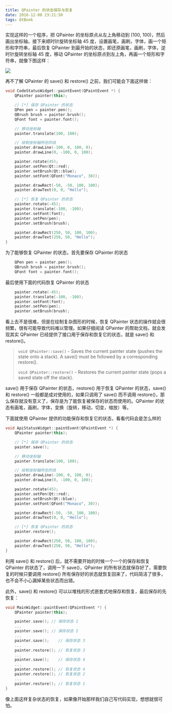 ```yaml
---
title: QPainter 的状态保存与恢复
date: 2016-12-08 23:21:50
tags: QtBook
---
```

实现这样的一个程序，把 QPainter 的坐标原点从左上角移动到 (100, 100)，然后画出坐标轴，接下来顺时针旋转坐标轴 45 度，设置画笔，画刷，字体，画一个矩形和字符串，最后恢复 QPainter 到最开始的状态，即还原画笔，画刷，字体，逆时针旋转坐标轴 45 度，移动 QPainter 的坐标原点到左上角，再画一个矩形和字符串，就像下图这样：

![](/img/qtbook/paint/Paint-Base-SaveRestore.png)

<!--more-->

再不了解 QPainter 的 save() 和 restore() 之前，我们可能会下面这样做：

```cpp
void CodeStatusWidget::paintEvent(QPaintEvent *) {
    QPainter painter(this);

    // [*] 保存 QPainter 的状态
    QPen pen = painter.pen();
    QBrush brush = painter.brush();
    QFont font = painter.font();

    // 移动坐标轴
    painter.translate(100, 100);

    // 绘制坐标轴所在的线
    painter.drawLine(-100, 0, 100, 0);
    painter.drawLine(0, -100, 0, 100);

    painter.rotate(45);
    painter.setPen(Qt::red);
    painter.setBrush(Qt::blue);
    painter.setFont(QFont("Monaco", 30));

    painter.drawRect(-50, -50, 100, 100);
    painter.drawText(0, 0, "Hello");

    // [*] 恢复 QPainter 的状态
    painter.rotate(-45);
    painter.translate(-100, -100);
    painter.setFont(font);
    painter.setPen(pen);
    painter.setBrush(brush);

    painter.drawRect(250, 50, 100, 100);
    painter.drawText(250, 50, "Hello");
}
```

为了能够恢复 QPainter 的状态，首先要保存 QPainter 的状态

```cpp
    QPen pen = painter.pen();
    QBrush brush = painter.brush();
    QFont font = painter.font();
```

最后使用下面的代码恢复 QPainter 的状态

```cpp
    painter.rotate(-45);
    painter.translate(-100, -100);
    painter.setFont(font);
    painter.setPen(pen);
    painter.setBrush(brush);
```

看上去不是很难，但是在绘制复杂图形的时候，恢复 QPainter 状态的操作就会很频繁，很有可能导致代码难以管理。如果仔细阅读 QPainter 的帮助文档，就会发现其实 QPainter 已经提供了接口用于保存和恢复它的状态，就是 save() 和 restore()。

> `void QPainter::save()` - Saves the current painter state (pushes the state onto a stack). A save() must be followed by a corresponding restore().
>
> `void QPainter::restore()` - Restores the current painter state (pops a saved state off the stack).

save() 用于保存 QPainter 的状态，restore() 用于恢复 QPainter 的状态，save() 和 restore() 一般都是成对使用的，如果只调用了 save() 而不调用 restore()，那么保存就没有意义了，保存是为了能恢复被保存的状态而使用的。QPainter 的状态有画笔，画刷，字体，变换（旋转，移动，切变，缩放）等。

下面就使用 QPainter 提供的功能保存和恢复它的状态，看看代码会是怎么样的

```cpp
void ApiStatusWidget::paintEvent(QPaintEvent *) {
    QPainter painter(this);

    // [*] 保存 QPainter 的状态
    painter.save();

    // 移动坐标轴
    painter.translate(100, 100);

    // 绘制坐标轴所在的线
    painter.drawLine(-100, 0, 100, 0);
    painter.drawLine(0, -100, 0, 100);

    painter.rotate(45);
    painter.setPen(Qt::red);
    painter.setBrush(Qt::blue);
    painter.setFont(QFont("Monaco", 30));

    painter.drawRect(-50, -50, 100, 100);
    painter.drawText(0, 0, "Hello");

    // [*] 恢复 QPainter 的状态
    painter.restore();

    painter.drawRect(250, 50, 100, 100);
    painter.drawText(250, 50, "Hello");
}
```

利用 save() 和 restore() 后，就不需要开始的时候一个一个的保存和恢复 QPainter 的状态了，调用一下 save()，QPainter 的所有状态就保存好了，需要恢复的时候只要调用 restore() 所有保存好的状态就恢复回来了，代码简洁了很多，也不会不小心漏掉某些状态而出错。

此外，save() 和 restore() 可以以堆栈的形式嵌套式地保存和恢复，最后保存的先恢复：

```cpp
void MainWidget::paintEvent(QPaintEvent *) {
    QPainter painter(this);

    painter.save(); // 保存状态 1
    ...
    painter.save(); // 保存状态 2
    ...
    painter.save();    // 保存状态 3
    ...
    painter.restore(); // 恢复状态 3
    ...
    painter.save();    // 保存状态 4
    ...
    painter.restore(); // 恢复状态 4
    painter.restore(); // 恢复状态 2
    ...
    painter.restore(); // 恢复状态 1
}
```

像上面这样复杂状态的恢复，如果像开始那样我们自己写代码实现，想想就很可怕。
